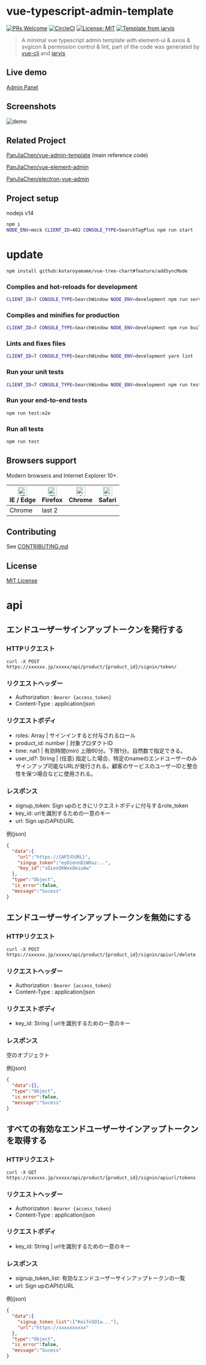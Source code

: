 # vue-typescript-admin-template

[![PRs Welcome](https://img.shields.io/badge/PRs-welcome-brightgreen.svg?style=flat)](http://makeapullrequest.com)
[![CircleCI](https://circleci.com/gh/Armour/vue-typescript-admin-template/tree/master.svg?style=shield)](https://circleci.com/gh/Armour/vue-typescript-admin-template/tree/master)
[![License: MIT](https://img.shields.io/badge/License-MIT-blue.svg)](https://opensource.org/licenses/MIT)
[![Template from jarvis](https://img.shields.io/badge/Hi-Jarvis-ff69b4.svg)](https://github.com/Armour/Jarvis)

> A minimal vue typescript admin template with element-ui & axios & svgicon & permission control & lint, part of the code was generated by [vue-cli](https://github.com/vuejs/vue-cli) and [jarvis](https://github.com/Armour/Jarvis)

## Live demo

[Admin Panel](https://armour.github.io/vue-typescript-admin-template)

## Screenshots

![demo](./demo/demo.gif)

## Related Project

[PanJiaChen/vue-admin-template](https://github.com/PanJiaChen/vue-admin-template) (main reference code)

[PanJiaChen/vue-element-admin](https://github.com/PanJiaChen/vue-element-admin)

[PanJiaChen/electron-vue-admin](https://github.com/PanJiaChen/electron-vue-admin)

## Project setup

nodejs v14

```bash
npm i
NODE_ENV=mock CLIENT_ID=402 CONSOLE_TYPE=SearchTagPlus npm run start
```

# update

```bash
npm install github:kotaroyamame/vue-tree-chart#feature/addSyncMode

```

### Compiles and hot-reloads for development

```bash
CLIENT_ID=7 CONSOLE_TYPE=SearchWindow NODE_ENV=development npm run serve
```

### Compiles and minifies for production

```bash
CLIENT_ID=7 CONSOLE_TYPE=SearchWindow NODE_ENV=development npm run build
```

### Lints and fixes files

```bash
CLIENT_ID=7 CONSOLE_TYPE=SearchWindow NODE_ENV=development yarn lint
```

### Run your unit tests

```bash
CLIENT_ID=7 CONSOLE_TYPE=SearchWindow NODE_ENV=development npm run test:unit
```

### Run your end-to-end tests

```bash
npm run test:e2e
```

### Run all tests

```bash
npm run test
```

## Browsers support

Modern browsers and Internet Explorer 10+.

| [<img src="https://raw.githubusercontent.com/alrra/browser-logos/master/src/edge/edge_48x48.png" alt="IE / Edge" width="24px" height="24px" />](http://godban.github.io/browsers-support-badges/)</br>IE / Edge | [<img src="https://raw.githubusercontent.com/alrra/browser-logos/master/src/firefox/firefox_48x48.png" alt="Firefox" width="24px" height="24px" />](http://godban.github.io/browsers-support-badges/)</br>Firefox | [<img src="https://raw.githubusercontent.com/alrra/browser-logos/master/src/chrome/chrome_48x48.png" alt="Chrome" width="24px" height="24px" />](http://godban.github.io/browsers-support-badges/)</br>Chrome | [<img src="https://raw.githubusercontent.com/alrra/browser-logos/master/src/safari/safari_48x48.png" alt="Safari" width="24px" height="24px" />](http://godban.github.io/browsers-support-badges/)</br>Safari |
| --------------------------------------------------------------------------------------------------------------------------------------------------------------------------------------------------------------- | ----------------------------------------------------------------------------------------------------------------------------------------------------------------------------------------------------------------- | ------------------------------------------------------------------------------------------------------------------------------------------------------------------------------------------------------------- | ------------------------------------------------------------------------------------------------------------------------------------------------------------------------------------------------------------- |
| Chrome                                                                                                                                                                                                          | last 2                                                                                                                                                                                                            |

## Contributing

See [CONTRIBUTING.md](https://github.com/Armour/vue-typescript-admin-template/blob/master/.github/CONTRIBUTING.md)

## License

[MIT License](https://github.com/Armour/vue-typescript-admin-template/blob/master/LICENSE)


# api

## エンドユーザーサインアップトークンを発行する

### HTTPリクエスト

```
curl -X POST https://xxxxxx.jp/xxxxx/api/product/{product_id}/signin/token/
```

### リクエストヘッダー

- Authorization : `Bearer {access_token}`
- Content-Type : application/json
  
### リクエストボディ

- roles: Array<number> | サインインすると付与されるロール
- product_id: number | 対象プロダクトID
- time: nat1 | 有効時間(min) 上限60分。下限1分。自然数で指定できる。
- user_id?: String | (任意) 指定した場合、特定のnameのエンドユーザーのみサインアップ可能なURLが発行される。顧客のサービスのユーザーIDと整合性を保つ場合などに使用される。

### レスポンス

- signup_token: Sign upのときにリクエストボディに付与するrole_token
- key_id: urlを識別するための一意のキー
- url: Sign upのAPIのURL

例(json)

```json
{
  "data":{
    "url":"https://{APIのURL}",
    "singup_token":"eyOiennDiWOuz...",
    "key_id":"sDienSKWxxOeiuAw"
  },
  "type":"Object",
  "is_error":false,
  "message":"Sucess"
}
```
## エンドユーザーサインアップトークンを無効にする

### HTTPリクエスト

```shell
curl -X POST https://xxxxxx.jp/xxxxx/api/product/{product_id}/signin/apiurl/delete
```

### リクエストヘッダー

- Authorization : `Bearer {access_token}`
- Content-Type : application/json
  
### リクエストボディ

- key_id: String | urlを識別するための一意のキー

### レスポンス

空のオブジェクト

例(json)

```json
{
  "data":{},
  "type":"Object",
  "is_error":false,
  "message":"Sucess"
}
```


## すべての有効なエンドユーザーサインアップトークンを取得する

### HTTPリクエスト

```shell
curl -X GET https://xxxxxx.jp/xxxxx/api/product/{product_id}/signin/apiurl/tokens
```

### リクエストヘッダー

- Authorization : `Bearer {access_token}`
- Content-Type : application/json
  
### リクエストボディ

- key_id: String | urlを識別するための一意のキー

### レスポンス

- signup_token_list: 有効なエンドユーザーサインアップトークンの一覧
- url: Sign upのAPIのURL
  
例(json)

```json
{
  "data":{
    "signup_token_list":["KeifnSDIw..."],
    "url":"https://xxxxxxxxxx"
  },
  "type":"Object",
  "is_error":false,
  "message":"Sucess"
}
```
